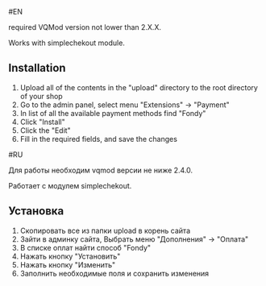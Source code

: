 #EN

required VQMod version not lower than 2.X.X.

Works with simplechekout module.

Installation
-------------
1. Upload all of the contents in the "upload" directory to the root directory of your shop
2. Go to the admin panel, select menu "Extensions" -> "Payment"
3. In list of all the available payment methods find "Fondy"
4. Click "Install"
5. Click the "Edit"
6. Fill in the required fields, and save the changes

#RU

Для работы необходим vqmod версии не ниже 2.4.0.

Работает с модулем simplechekout.

Установка
-------------
1. Скопировать все из папки upload в корень сайта
2. Зайти в админку сайта, Выбрать меню "Дополнения" -> "Оплата"
3. В списке оплат найти способ "Fondy"
4. Нажать кнопку "Установить"
5. Нажать кнопку "Изменить"
6. Заполнить необходимые поля и сохранить изменения
